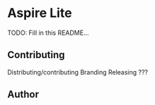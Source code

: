 # Aspire Lite

TODO: Fill in this README...

## Contributing

Distributing/contributing
Branding
Releasing
???

## Author

